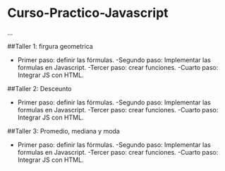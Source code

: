 # Curso-Practico-Javascript

...

##Taller 1: firgura geometrica

- Primer paso: definir las fórmulas.
-Segundo paso: Implementar las formulas en Javascript.
-Tercer paso: crear funciones.
-Cuarto paso:  Integrar JS con HTML.

##Taller 2: Desceunto
- Primer paso: definir las fórmulas.
-Segundo paso: Implementar las formulas en Javascript.
-Tercer paso: crear funciones.
-Cuarto paso:  Integrar JS con HTML.

##Taller 3: Promedio, mediana y moda
- Primer paso: definir las fórmulas.
-Segundo paso: Implementar las formulas en Javascript.
-Tercer paso: crear funciones.
-Cuarto paso:  Integrar JS con HTML.